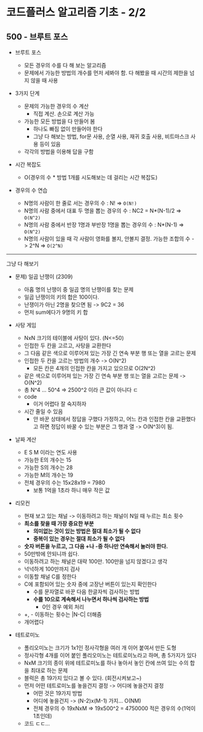 # 코드플러스 알고리즘 기초 - 2/2
## 500 - 브루트 포스

- 브루트 포스
    - 모든 경우의 수를 다 해 보는 알고리즘
    - 문제에서 가능한 방법의 개수를 먼저 세봐야 함. 다 해봤을 때 시간의 제한을 넘지 않을 때 사용

- 3가지 단계 
    - 문제의 가능한 경우의 수 계산
        - 직접 계산. 손으로 계산 가능
    - 가능한 모든 방법을 다 만들어 봄
        - 하나도 빠짐 없이 만들어야 한다
        - 그냥 다 해보는 방법, for문 사용, 순열 사용, 재귀 호출 사용, 비트마스크 사용 등이 있음
    - 각각의 방법을 이용해 답을 구함

- 시간 복잡도
    - O(경우의 수 * 방법 1개를 시도해보는 데 걸리는 시간 복잡도)

- 경우의 수 연습
    - N명의 사람이 한 줄로 서는 경우의 수 : N! => `O(N!)`
    - N명의 사람 중에서 대표 두 명을 뽑는 경우의 수 : NC2 = N*(N-1)/2 => `O(N^2)`
    - N명의 사람 중에서 반장 1명과 부반장 1명을 뽑는 경우의 수 : N*(N-1) => `O(N^2)`
    - N명의 사람이 있을 때 각 사람이 영화를 볼지, 안볼지 결정. 가능한 조합의 수 -> 2^N => `O(2^N)`

---

그냥 다 해보기
- 문제) 일곱 난쟁이 (2309)
    - 아홉 명의 난쟁이 중 일곱 명의 난쟁이를 찾는 문제
    - 일곱 난쟁이의 키의 합은 100이다.
    - 난쟁이가 아닌 2명을 찾으면 됨 -> 9C2 = 36
    - 먼저 sum에다가 9명의 키 합

- 사탕 게임
    - NxN 크기의 테이블에 사탕이 있다. (N<=50)
    - 인접한 두 칸을 고르고, 사탕을 교환한다
    - 그 다음 같은 색으로 이루어져 있는 가장 긴 연속 부분 행 또는 열을 고르는 문제
    - 인접한 두 칸을 고르는 방법의 개수 -> O(N^2)
        - 모든 칸은 4개의 인접한 칸을 가지고 있으므로 O(2N^2)
    - 같은 색으로 이루어져 있는 가장 긴 연속 부분 행 또는 열을 고르는 문제 -> O(N^2)
    - 총 N^4 ... 50^4 => 2500^2 이라 큰 값이 아니다 ㄷ
    - code
        - 이거 어렵다 잘 숙지하자 
    - 시간 줄일 수 있음
        - 안 바꾼 상태에서 정답을 구했다 가정하고, 어느 칸과 인접한 칸을 교환했다고 하면 정답이 바꿀 수 있는 부분은 그 행과 열 -> O(N^3)이 됨.

- 날짜 계산
    - E S M 이라는 연도 사용
    - 가능한 E의 개수는 15
    - 가능한 S의 개수는 28
    - 가능한 M의 개수는 19
    - 전체 경우의 수는 15x28x19 = 7980
        - 보통 1억을 1초라 하니 매우 작은 값

- 리모컨
    - 현재 보고 있는 채널 -> 이동하려고 하는 채널이 N일 때 누르는 최소 횟수
    - **최소를 찾을 때 가장 중요한 부분**
        - **의미없는 것이 있는 방법은 절대 최소가 될 수 없다**
        - **중복이 있는 경우는 절대 최소가 될 수 없다**
    - **숫자 버튼을 누르고, 그 다음 +나 -중 하나만 연속해서 눌러야 한다.**
    - 50만밖에 안되니까 쉽다.
    - 이동하려고 하는 채널은 대략 100만. 100만을 넘지 않겠다고 생각
    - 넉넉하게 100만까지 검사
    - 이동할 채널 C를 정한다
    - C에 포함되어 있는 숫자 중에 고장난 버튼이 있는지 확인한다
        - 수를 문자열로 바꾼 다음 한글자씩 검사하는 방법
        - **수를 10으로 계속해서 나누면서 하나씩 검사하는 방법**
            - 0인 경우 예외 처리
    -  +, - 이동하는 횟수는 |N-C| 더해줌
    - 개어렵다

- 테트로미노
    - 폴리오미노는 크기가 1x1인 정사각형을 여러 개 이어 붙여서 만든 도형
    - 정사각형 4개를 이어 붙인 폴리오미노는 테트로미노라고 하며, 총 5가지가 있다
    - NxM 크기의 종이 위에 테트로미노를 하나 놓아서 놓인 칸에 쓰여 있는 수의 합을 최대로 하는 문제
    - 블럭은 총 19가지 있다고 볼 수 있다. (회전시켜보고~)
    - 먼저 어떤 테트로미노를 놓을건지 결정 -> 어디에 놓을건지 결정 
        - 어떤 것은 19가지 방법
        - 어디에 놓을건지 -> (N-2)x(M-1) 가지... O(NM)
        - 전체 경우의 수 19xNxM => 19x500^2 = 4750000 적은 경우의 수(1억이 1초인데)
    - 코드 ㄷㄷ...